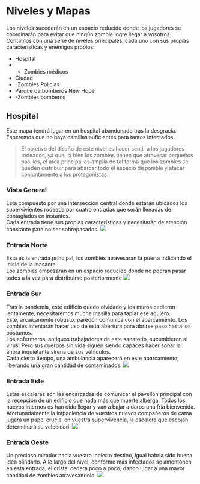 # Niveles y Mapas
Los niveles sucederán en un espacio reducido donde los jugadores se coordinarán para evitar que ningún zombie logre llegar a vosotros.
Contamos con una serie de niveles principales, cada uno con sus propias características y enemigos propios:
- Hospital
- - Zombies médicos
- Ciudad
- -Zombies Policias
- Parque de bomberos New Hope
- -Zombies bomberos

## Hospital
Este mapa tendrá lugar en un hospital abandonado tras la desgracia. Esperemos que no haya camillas suficientes para tantos infectados.
>El objetivo del diseño de este nivel es hacer sentir a los jugadores rodeados, ya que, si bien los zombies tienen que atravesar pequeños pasillos, el area principal es amplia de tal forma que los zombies se pueden distribuir para abarcar todo el espacio disponible y atacar conjuntamente a los protagonistas.

### Vista General
Esta compuesto por una intersección central donde estarán ubicados los supervivientes rodeada por cuatro entradas que serán llenadas de contagiados en instantes.  
Cada entrada tiene sus propias características y necesitarán de atención constante para no ser sobrepasados.
![](https://github.com/kevincerro-dvrv/dxpp-gdd/blob/feature/instances/mapas/Hospital/hospital_vista_aerea.png?raw=true)

### Entrada Norte
Esta es la entrada principal, los zombies atravesarán la puerta indicando el inicio de la masacre.  
Los zombies empezarán en un espacio reducido donde no podrán pasar todos a la vez para distribuirse posteriormente
![](https://github.com/kevincerro-dvrv/dxpp-gdd/blob/feature/instances/mapas/Hospital/hospital_norte.png?raw=true)

### Entrada Sur
Tras la pandemia, este edificio quedo olvidado y los muros cedieron lentamente, necesitaremos mucha masilla para tapiar ese agujero.  
Este, arcaicamente robusto, paredón comunica con el aparcamiento. Los zombies intentarán hacer uso de esta abertura para abrirse paso hasta los póstumos.  
Los enfermeros, antiguos trabajadores de este sanatorio, sucumbieron al virus. Pero sus cuerpos sin vida siguen siendo capaces hacer sonar la ahora inquietante sirena de sus vehículos.  
Cada cierto tiempo, una ambulancia aparecerá en este aparcamiento, liberando una gran cantidad de contaminados.
![](https://github.com/kevincerro-dvrv/dxpp-gdd/blob/feature/instances/mapas/Hospital/hospital_sur.png?raw=true)

### Entrada Este
Estas escaleras son las encargadas de comunicar el pavellón principal con la recepción de un edificio que nada más que muerte alberga. Todos los nuevos internos os han oido llegar y van a bajar a daros una fría bienvenida.  
Afortunadamente la impaciencia de vuestros nuevos compañeros de cama jugará un papel crucial en vuestra supervivencia, la escalera que escojan determinará su velocidad.
![](https://github.com/kevincerro-dvrv/dxpp-gdd/blob/feature/instances/mapas/Hospital/hospital_este.png?raw=true)

### Entrada Oeste
Un precioso mirador hacia vuestro incierto destino, igual habría sido buena idea blindarlo.
A lo largo del nivel, conforme más infectados se amontonen en esta entrada, el cristal cederá poco a poco, dando lugar a una mayor cantidad de zombies atravesandolo.
![](https://github.com/kevincerro-dvrv/dxpp-gdd/blob/feature/instances/mapas/Hospital/hospital_oeste.png?raw=true)
